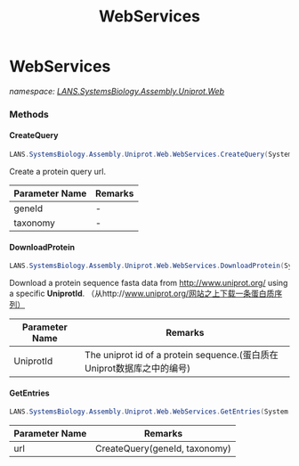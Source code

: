 ﻿---
title: WebServices
---

# WebServices
_namespace: [LANS.SystemsBiology.Assembly.Uniprot.Web](N-LANS.SystemsBiology.Assembly.Uniprot.Web.html)_





### Methods

#### CreateQuery
```csharp
LANS.SystemsBiology.Assembly.Uniprot.Web.WebServices.CreateQuery(System.String,System.String)
```
Create a protein query url.

|Parameter Name|Remarks|
|--------------|-------|
|geneId|-|
|taxonomy|-|


#### DownloadProtein
```csharp
LANS.SystemsBiology.Assembly.Uniprot.Web.WebServices.DownloadProtein(System.String)
```
Download a protein sequence fasta data from http://www.uniprot.org/ using a specific **UniprotId**. （从http://www.uniprot.org/网站之上下载一条蛋白质序列）

|Parameter Name|Remarks|
|--------------|-------|
|UniprotId|The uniprot id of a protein sequence.(蛋白质在Uniprot数据库之中的编号)|


#### GetEntries
```csharp
LANS.SystemsBiology.Assembly.Uniprot.Web.WebServices.GetEntries(System.String)
```


|Parameter Name|Remarks|
|--------------|-------|
|url|CreateQuery(geneId, taxonomy)|



